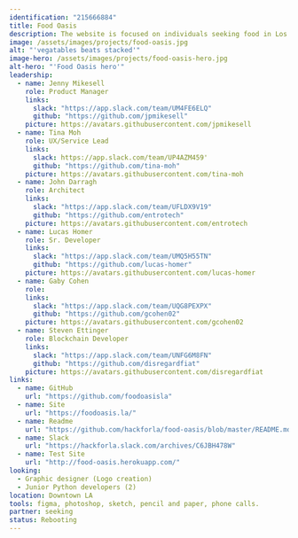 ```yaml
---
identification: "215666884"
title: Food Oasis
description: The website is focused on individuals seeking food in Los Angeles who need an up-to-date resource about food pantries and meals. Our mission is to update the existing website, foodoasis.la with a simplified UI and verified data.  Future development goals include creating functionality for referral services that will allow the end user to annotate and update listings through a peer verification system.
image: /assets/images/projects/food-oasis.jpg
alt: "'vegatables beats stacked'"
image-hero: /assets/images/projects/food-oasis-hero.jpg
alt-hero: "'Food Oasis hero'"
leadership:
  - name: Jenny Mikesell
    role: Product Manager
    links:
      slack: "https://app.slack.com/team/UM4FE6ELQ"
      github: "https://github.com/jpmikesell"
    picture: https://avatars.githubusercontent.com/jpmikesell
  - name: Tina Moh
    role: UX/Service Lead
    links:
      slack: https://app.slack.com/team/UP4AZM459'
      github: "https://github.com/tina-moh"
    picture: https://avatars.githubusercontent.com/tina-moh
  - name: John Darragh
    role: Architect
    links:
      slack: "https://app.slack.com/team/UFLDX9V19"
      github: "https://github.com/entrotech"
    picture: https://avatars.githubusercontent.com/entrotech
  - name: Lucas Homer
    role: Sr. Developer
    links:
      slack: "https://app.slack.com/team/UMQ5H55TN"
      github: "https://github.com/lucas-homer"
    picture: https://avatars.githubusercontent.com/lucas-homer
  - name: Gaby Cohen
    role:
    links:
      slack: "https://app.slack.com/team/UQG8PEXPX"
      github: "https://github.com/gcohen02"
    picture: https://avatars.githubusercontent.com/gcohen02
  - name: Steven Ettinger
    role: Blockchain Developer
    links:
      slack: "https://app.slack.com/team/UNFG6M8FN"
      github: "https://github.com/disregardfiat"
    picture: https://avatars.githubusercontent.com/disregardfiat
links:
  - name: GitHub
    url: "https://github.com/foodoasisla"
  - name: Site
    url: "https://foodoasis.la/"
  - name: Readme
    url: "https://github.com/hackforla/food-oasis/blob/master/README.md"
  - name: Slack
    url: "https://hackforla.slack.com/archives/C6JBH478W"
  - name: Test Site
    url: "http://food-oasis.herokuapp.com/"
looking:
  - Graphic designer (Logo creation)
  - Junior Python developers (2)
location: Downtown LA
tools: figma, photoshop, sketch, pencil and paper, phone calls.
partner: seeking
status: Rebooting
---
```

